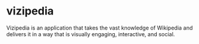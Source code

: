 # vizipedia
Vizipedia is an application that takes the vast knowledge of Wikipedia and delivers it in a way that is visually engaging, interactive, and social.
